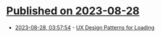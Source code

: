 # [Published on 2023-08-28](index.md)

* [2023-08-28, 03:57:54](https://lobste.rs/s/ttnuqe/ux_design_patterns_for_loading) - [UX Design Patterns for Loading](https://pencilandpaper.io/articles/ux-pattern-analysis-loading-feedback/)
